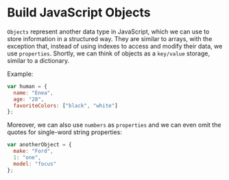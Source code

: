 # Build JavaScript Objects

`Objects` represent another data type in JavaScript, which we can use to store information in a structured way.
They are similar to arrays, with the exception that, instead of using indexes to access and modify their data, we use `properties`. Shortly, we can think of objects as a `key/value` storage, similar to a dictionary.

Example:

```js
var human = {
  name: "Enea",
  age: "28",
  favoriteColors: ["black", "white"]
};
```

Moreover, we can also use `numbers` as `properties` and we can even omit the quotes for single-word string properties:

```js
var anotherObject = {
  make: "Ford",
  1: "one",
  model: "focus"
};
```
